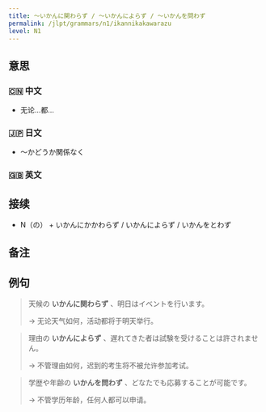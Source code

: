 ```yaml
---
title: 〜いかんに関わらず / 〜いかんによらず / 〜いかんを問わず
permalink: /jlpt/grammars/n1/ikannikakawarazu
level: N1
---
```


## 意思

### 🇨🇳 中文

- 无论…都…

### 🇯🇵 日文

- 〜かどうか関係なく

### 🇬🇧 英文


## 接续

- N（の） + いかんにかかわらず / いかんによらず / いかんをとわず

## 备注


## 例句

> 天候の **いかんに関わらず** 、明日はイベントを行います。
>
> → 无论天气如何，活动都将于明天举行。

> 理由の **いかんによらず** 、遅れてきた者は試験を受けることは許されません。
>
> → 不管理由如何，迟到的考生将不被允许参加考试。

> 学歴や年齢の **いかんを問わず** 、どなたでも応募することが可能です。
>
> → 不管学历年龄，任何人都可以申请。

